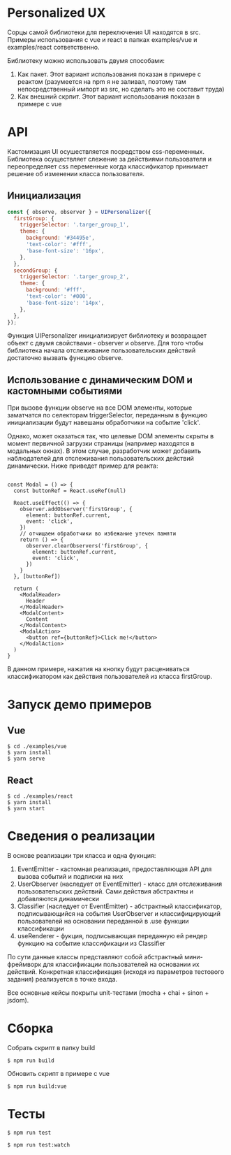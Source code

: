 # Personalized UX

Сорцы самой библиотеки для переключения UI находятся в src. Примеры использования с vue и react в папках examples/vue и examples/react сответственно.

Библиотеку можно использовать двумя способами: 
1. Как пакет. Этот вариант использования показан в примере с реактом (разумеется на npm я не заливал, поэтому там непосредственный импорт из src, но сделать это не составит труда)
2. Как внешний скрпит. Этот вариант использования показан в примере с vue

# API

Кастомизация UI осушествляется посредством css-переменных. Библиотека осуществляет слежение за действиями пользователя и переопределяет css переменные когда классификатор принимает решение об изменении класса пользователя. 

## Инициализация 

```javascript
const { observe, observer } = UIPersonalizer({
  firstGroup: {
    triggerSelector: '.targer_group_1',
    theme: {
      background: '#34495e',
      'text-color': '#fff',
      'base-font-size': '16px',
    },
  },
  secondGroup: {
    triggerSelector: '.targer_group_2',
    theme: {
      background: '#fff',
      'text-color': '#000',
      'base-font-size': '14px',
    },
  },
});
```

Функция UIPersonalizer инициализирует библиотеку и возвращает объект с двумя свойствами - observer и observe.
Для того чтобы библиотека начала отслеживание пользовательских действий достаточно вызвать функцию observe. 

## Использование с динамическим DOM и кастомными событиями

При вызове функции observe на все DOM элементы, которые заматчатся по селекторам triggerSelector, переданным в функцию инициализации будут навешаны обработчики на событие 'click'.

Однако, может оказаться так, что целевые DOM элементы скрыты в момент первичной загрузки страницы (например находятся в модальных окнах). В этом случае, разработчик может добавить наблюдателей для отслеживания пользовательских действий динамически. Ниже приведет пример для реакта:

```tsx

const Modal = () => {
  const buttonRef = React.useRef(null)

  React.useEffect(() => {
    observer.addObserver('firstGroup', {
      element: buttonRef.current,
      event: 'click',
    })
    // отчищаем обработчики во избежание утечек памяти
    return () => {
      observer.clearObservers('firstGroup', {
        element: buttonRef.current,
        event: 'click',
      })
    }
  }, [buttonRef])

  return (
    <ModalHeader>
      Header
    </ModalHeader>
    <ModalContent>
      Content
    </ModalContent>
    <ModalAction>
      <button ref={buttonRef}>Click me!</button>
    </ModalAction>
  )
}
```

В данном примере, нажатия на кнопку будут расцениваться классификатором как действия пользователей из класса firstGroup.


# Запуск демо примеров

## Vue
```
$ cd ./examples/vue
$ yarn install
$ yarn serve
```

## React
```
$ cd ./examples/react
$ yarn install
$ yarn start
```

# Сведения о реализации

В основе реализации три класса и одна фукнция:
1. EventEmitter - кастомная реализация, предоставляющая API для вызова событий и подписки на них
2. UserObserver (наследует от EventEmitter) - класс для отслеживания пользовательских действий. Сами действия абстрактны и добавляются динамически
3. Classifier (наследует от EventEmitter) - абстрактный классификатор, подписывающийся на события UserObserver и классифицирующий пользователей на основании переданной в .use функции классификации
4. useRenderer - фукция, подписывающая переданную ей рендер функцию на событие классификации из Classifier

По сути данные классы представляют собой абстрактный мини-фреймворк для классификации пользователей на основании их действий. Конкретная классификация (исходя из параметров тестового задания) реализуется в точке входа. 

Все основные кейсы покрыты unit-тестами (mocha + chai + sinon + jsdom).

# Сборка 
Собрать скрипт в папку build
```
$ npm run build
```

Обновить скрипт в примере с vue
```
$ npm run build:vue
```

# Тесты
```
$ npm run test
```
```
$ npm run test:watch
```